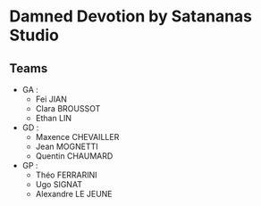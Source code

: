 # Damned Devotion by Satananas Studio

## Teams
- GA :
  - Fei JIAN
  - Clara BROUSSOT
  - Ethan LIN
- GD :
  - Maxence CHEVAILLER
  - Jean MOGNETTI
  - Quentin CHAUMARD
- GP :
  - Théo FERRARINI
  - Ugo SIGNAT
  - Alexandre LE JEUNE
